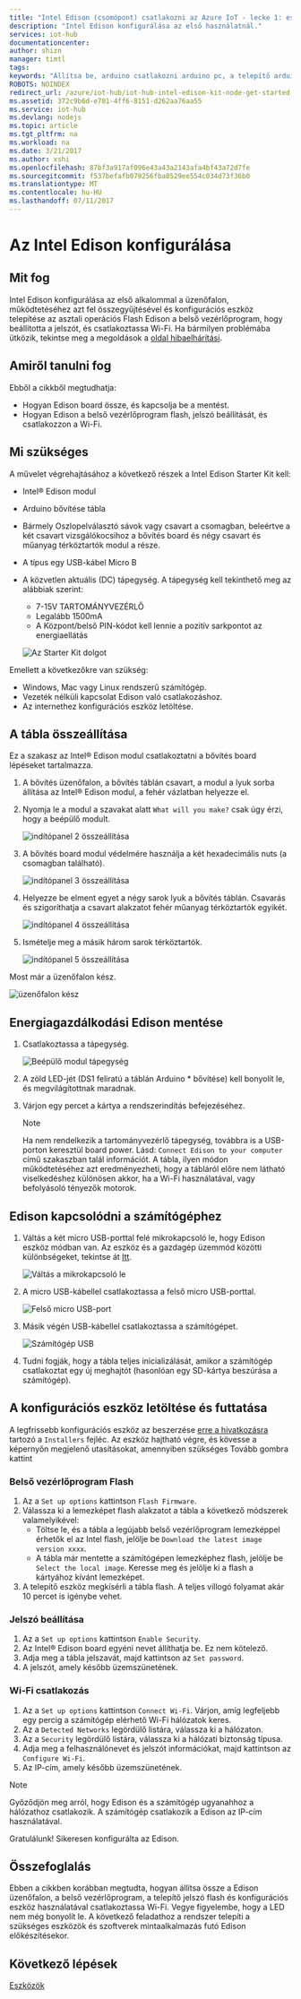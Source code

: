 ```yaml
---
title: "Intel Edison (csomópont) csatlakozni az Azure IoT - lecke 1: eszközök konfigurálása |} Microsoft Docs"
description: "Intel Edison konfigurálása az első használatnál."
services: iot-hub
documentationcenter: 
author: shizn
manager: timtl
tags: 
keywords: "Állítsa be, arduino csatlakozni arduino pc, a telepítő arduino, arduino board"
ROBOTS: NOINDEX
redirect_url: /azure/iot-hub/iot-hub-intel-edison-kit-node-get-started
ms.assetid: 372c9b6d-e701-4ff6-8151-d262aa76aa55
ms.service: iot-hub
ms.devlang: nodejs
ms.topic: article
ms.tgt_pltfrm: na
ms.workload: na
ms.date: 3/21/2017
ms.author: xshi
ms.openlocfilehash: 87bf3a917af096e43a43a2143afa4bf43a72d7fe
ms.sourcegitcommit: f537befafb079256fba0529ee554c034d73f36b0
ms.translationtype: MT
ms.contentlocale: hu-HU
ms.lasthandoff: 07/11/2017
---
```

# <a name="configure-your-intel-edison"></a>Az Intel Edison konfigurálása
## <a name="what-you-will-do"></a>Mit fog
Intel Edison konfigurálása az első alkalommal a üzenőfalon, működtetéséhez azt fel összegyűjtésével és konfigurációs eszköz telepítése az asztali operációs Flash Edison a belső vezérlőprogram, hogy beállította a jelszót, és csatlakoztassa Wi-Fi. Ha bármilyen problémába ütközik, tekintse meg a megoldások a [oldal hibaelhárítási][troubleshooting].

## <a name="what-you-will-learn"></a>Amiről tanulni fog
Ebből a cikkből megtudhatja:

* Hogyan Edison board össze, és kapcsolja be a mentést.
* Hogyan Edison a belső vezérlőprogram flash, jelszó beállítását, és csatlakozzon a Wi-Fi.

## <a name="what-you-need"></a>Mi szükséges
A művelet végrehajtásához a következő részek a Intel Edison Starter Kit kell:

* Intel® Edison modul
* Arduino bővítése tábla
* Bármely Oszlopelválasztó sávok vagy csavart a csomagban, beleértve a két csavart vizsgálókocsihoz a bővítés board és négy csavart és műanyag térköztartók modul a része.
* A típus egy USB-kábel Micro B
* A közvetlen aktuális (DC) tápegység. A tápegység kell tekinthető meg az alábbiak szerint:
  - 7-15V TARTOMÁNYVEZÉRLŐ
  - Legalább 1500mA
  - A Központ/belső PIN-kódot kell lennie a pozitív sarkpontot az energiaellátás

  ![Az Starter Kit dolgot](media/iot-hub-intel-edison-lessons/lesson1/kit.png)

Emellett a következőkre van szükség:

* Windows, Mac vagy Linux rendszerű számítógép.
* Vezeték nélküli kapcsolat Edison való csatlakozáshoz.
* Az internethez konfigurációs eszköz letöltése.

## <a name="assemble-your-board"></a>A tábla összeállítása

Ez a szakasz az Intel® Edison modul csatlakoztatni a bővítés board lépéseket tartalmazza.

1. A bővítés üzenőfalon, a bővítés táblán csavart, a modul a lyuk sorba állítása az Intel® Edison modul, a fehér vázlatban helyezze el.

2. Nyomja le a modul a szavakat alatt `What will you make?` csak úgy érzi, hogy a beépülő modult.

   ![indítópanel 2 összeállítása](media/iot-hub-intel-edison-lessons/lesson1/assemble_board2.jpg)

3. A bővítés board modul védelmére használja a két hexadecimális nuts (a csomagban található).

   ![indítópanel 3 összeállítása](media/iot-hub-intel-edison-lessons/lesson1/assemble_board3.jpg)

4. Helyezze be elment egyet a négy sarok lyuk a bővítés táblán. Csavarás és szigoríthatja a csavart alakzatot fehér műanyag térköztartók egyikét.

   ![indítópanel 4 összeállítása](media/iot-hub-intel-edison-lessons/lesson1/assemble_board4.jpg)

5. Ismételje meg a másik három sarok térköztartók.

   ![indítópanel 5 összeállítása](media/iot-hub-intel-edison-lessons/lesson1/assemble_board5.jpg)

Most már a üzenőfalon kész.

   ![üzenőfalon kész](media/iot-hub-intel-edison-lessons/lesson1/assembled_board.jpg)

## <a name="power-up-edison"></a>Energiagazdálkodási Edison mentése

1. Csatlakoztassa a tápegység.

   ![Beépülő modul tápegység](media/iot-hub-intel-edison-lessons/lesson1/plug_power.jpg)

2. A zöld LED-jét (DS1 feliratú a táblán Arduino * bővítése) kell bonyolít le, és megvilágítottnak maradnak.

3. Várjon egy percet a kártya a rendszerindítás befejezéséhez.

   > [!NOTE]
   > Ha nem rendelkezik a tartományvezérlő tápegység, továbbra is a USB-porton keresztül board power. Lásd: `Connect Edison to your computer` című szakaszban talál információt. A tábla, ilyen módon működtetéséhez azt eredményezheti, hogy a tábláról előre nem látható viselkedéshez különösen akkor, ha a Wi-Fi használatával, vagy befolyásoló tényezők motorok.

## <a name="connect-edison-to-your-computer"></a>Edison kapcsolódni a számítógéphez

1. Váltás a két micro USB-porttal felé mikrokapcsoló le, hogy Edison eszköz módban van. Az eszköz és a gazdagép üzemmód közötti különbségeket, tekintse át [Itt](https://software.intel.com/en-us/node/628233#usb-device-mode-vs-usb-host-mode).

   ![Váltás a mikrokapcsoló le](media/iot-hub-intel-edison-lessons/lesson1/toggle_down_microswitch.jpg)

2. A micro USB-kábellel csatlakoztassa a felső micro USB-porttal.

   ![Felső micro USB-port](media/iot-hub-intel-edison-lessons/lesson1/top_usbport.jpg)

3. Másik végén USB-kábellel csatlakoztassa a számítógépet.

   ![Számítógép USB](media/iot-hub-intel-edison-lessons/lesson1/computer_usb.jpg)

4. Tudni fogják, hogy a tábla teljes inicializálását, amikor a számítógép csatlakoztat egy új meghajtót (hasonlóan egy SD-kártya beszúrása a számítógép).

## <a name="download-and-run-the-configuration-tool"></a>A konfigurációs eszköz letöltése és futtatása
A legfrissebb konfigurációs eszköz az beszerzése [erre a hivatkozásra](https://software.intel.com/en-us/iot/hardware/edison/downloads) tartozó a `Installers` fejléc. Az eszköz hajtható végre, és kövesse a képernyőn megjelenő utasításokat, amennyiben szükséges Tovább gombra kattint

### <a name="flash-firmware"></a>Belső vezérlőprogram Flash
1. Az a `Set up options` kattintson `Flash Firmware`.
2. Válassza ki a lemezképet flash alakzatot a tábla a következő módszerek valamelyikével:
   - Töltse le, és a tábla a legújabb belső vezérlőprogram lemezképpel érhetők el az Intel flash, jelölje be `Download the latest image version xxxx`.
   - A tábla már mentette a számítógépen lemezképhez flash, jelölje be `Select the local image`. Keresse meg és jelölje ki a flash a kártyához kívánt lemezképet.
3. A telepítő eszköz megkísérli a tábla flash. A teljes villogó folyamat akár 10 percet is igénybe vehet.

### <a name="set-password"></a>Jelszó beállítása
1. Az a `Set up options` kattintson `Enable Security`.
2. Az Intel® Edison board egyéni nevet állíthatja be. Ez nem kötelező.
3. Adja meg a tábla jelszavát, majd kattintson az `Set password`.
4. A jelszót, amely később üzemszünetének.

### <a name="connect-wi-fi"></a>Wi-Fi csatlakozás
1. Az a `Set up options` kattintson `Connect Wi-Fi`. Várjon, amíg legfeljebb egy percig a számítógép elérhető Wi-Fi hálózatok keres.
2. Az a `Detected Networks` legördülő listára, válassza ki a hálózaton.
3. Az a `Security` legördülő listára, válassza ki a hálózati biztonság típusa.
4. Adja meg a felhasználónevet és jelszót információkat, majd kattintson az `Configure Wi-Fi`.
5. Az IP-cím, amely később üzemszünetének.

> [!NOTE]
> Győződjön meg arról, hogy Edison és a számítógép ugyanahhoz a hálózathoz csatlakozik. A számítógép csatlakozik a Edison az IP-cím használatával.

Gratulálunk! Sikeresen konfigurálta az Edison.

## <a name="summary"></a>Összefoglalás
Ebben a cikkben korábban megtudta, hogyan állítsa össze a Edison üzenőfalon, a belső vezérlőprogram, a telepítő jelszó flash és konfigurációs eszköz használatával csatlakoztassa Wi-Fi. Vegye figyelembe, hogy a LED nem még bonyolít le. A következő feladathoz a rendszer telepíti a szükséges eszközök és szoftverek mintaalkalmazás futó Edison előkészítésekor.

## <a name="next-steps"></a>Következő lépések
[Eszközök][get-the-tools]
<!-- Images and links -->

[troubleshooting]: iot-hub-intel-edison-kit-node-troubleshooting.md
[get-the-tools]: iot-hub-intel-edison-kit-node-lesson1-get-the-tools-win32.md